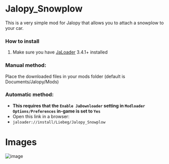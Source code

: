 # Jalopy_Snowplow
This is a very simple mod for Jalopy that allows you to attach a snowplow to your car.

### How to install
1. Make sure you have [JaLoader](https://github.com/theLeaxx/JaLoader) 3.4.1+ installed
### Manual method:
Place the downloaded files in your mods folder (default is Documents/Jalopy/Mods)


### Automatic method: 
* **This requires that the `Enable JaDownloader` setting in `Modloader Options/Preferences` in-game is set to `Yes`**
* Open this link in a browser:
* `jaloader://install/Liebeg/Jalopy_Snowplow`

# Images
![image](https://github.com/user-attachments/assets/cd2b7b64-e7b6-4cf0-aac6-2ff833eab7ba)
